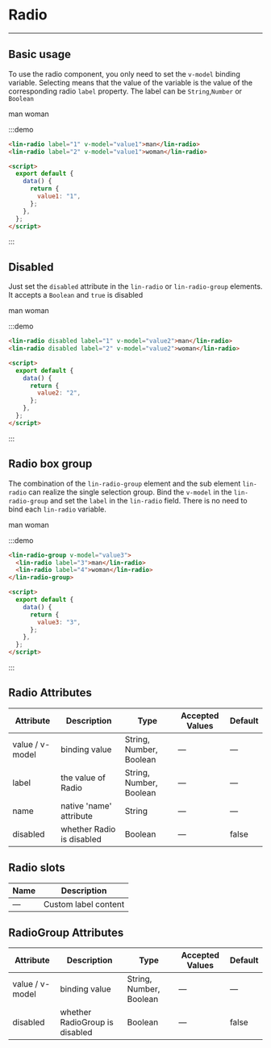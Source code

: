 <script>
export default {
  data() {
    return {
      value1: "1",
      value2: "2",
      value3: "3",
    };
  }
};
</script>

# Radio

---

## Basic usage

To use the radio component, you only need to set the `v-model` binding variable. Selecting means that the value of the variable is the value of the corresponding radio `label` property. The label can be `String`,`Number` or `Boolean`

<div class='demo-block'>
<lin-radio label="1" v-model="value1">man</lin-radio>
<lin-radio label="2" v-model="value1">woman</lin-radio>
</div>

:::demo

```html
<lin-radio label="1" v-model="value1">man</lin-radio>
<lin-radio label="2" v-model="value1">woman</lin-radio>

<script>
  export default {
    data() {
      return {
        value1: "1",
      };
    },
  };
</script>
```

:::

## Disabled

Just set the `disabled` attribute in the `lin-radio` or `lin-radio-group` elements. It accepts a `Boolean` and `true` is disabled

<div class='demo-block'>
<lin-radio disabled label="1" v-model="value2">man</lin-radio>
<lin-radio disabled label="2" v-model="value2">woman</lin-radio>
</div>

:::demo

```html
<lin-radio disabled label="1" v-model="value2">man</lin-radio>
<lin-radio disabled label="2" v-model="value2">woman</lin-radio>

<script>
  export default {
    data() {
      return {
        value2: "2",
      };
    },
  };
</script>
```

:::

## Radio box group

The combination of the `lin-radio-group` element and the sub element `lin-radio` can realize the single selection group. Bind the `v-model` in the `lin-radio-group` and set the `label` in the `lin-radio` field. There is no need to bind each `lin-radio` variable.

<div class='demo-block'>
    <lin-radio-group v-model="value3">
      <lin-radio label="3">man</lin-radio>
      <lin-radio label="4">woman</lin-radio>
    </lin-radio-group>
</div>

:::demo

```html
<lin-radio-group v-model="value3">
  <lin-radio label="3">man</lin-radio>
  <lin-radio label="4">woman</lin-radio>
</lin-radio-group>

<script>
  export default {
    data() {
      return {
        value3: "3",
      };
    },
  };
</script>
```

:::

## Radio Attributes

| Attribute       | Description               | Type                    | Accepted Values | Default |
| --------------- | ------------------------- | ----------------------- | --------------- | ------- |
| value / v-model | binding value             | String, Number, Boolean | —               | —       |
| label           | the value of Radio        | String, Number, Boolean | —               | —       |
| name            | native 'name' attribute   | String                  | —               | —       |
| disabled        | whether Radio is disabled | Boolean                 | —               | false   |

## Radio slots

| Name | Description          |
| ---- | -------------------- |
| —    | Custom label content |

## RadioGroup Attributes

| Attribute       | Description                    | Type                    | Accepted Values | Default |
| --------------- | ------------------------------ | ----------------------- | --------------- | ------- |
| value / v-model | binding value                  | String, Number, Boolean | —               | —       |
| disabled        | whether RadioGroup is disabled | Boolean                 | —               | false   |
